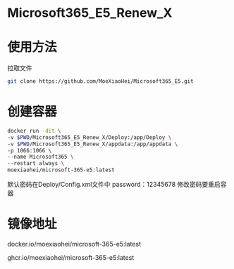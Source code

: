 # Microsoft365_E5_Renew_X
# 使用方法
拉取文件
```bash
git clone https://github.com/MoeXiaoHei/Microsoft365_E5.git
```
# 创建容器
```bash
docker run -dit \
-v $PWD/Microsoft365_E5_Renew_X/Deploy:/app/Deploy \
-v $PWD/Microsoft365_E5_Renew_X/appdata:/app/appdata \
-p 1066:1066 \
--name Microsoft365 \
--restart always \
moexiaohei/microsoft-365-e5:latest
```
默认密码在Deploy/Config.xml文件中
password：12345678
修改密码要重启容器

# 镜像地址

docker.io/moexiaohei/microsoft-365-e5:latest

ghcr.io/moexiaohei/microsoft-365-e5:latest
